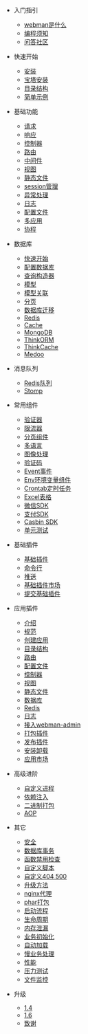 - 入门指引

  - [webman是什么](README.md)
  - [编程须知](attention.md)
  - [问答社区](help.md)
  
- 快速开始
  
  - [安装](install.md)
  - [宝塔安装](bt-install.md)
  - [目录结构](directory.md)
  - [简单示例](tutorial.md)

- 基础功能

  - [请求](request.md)
  - [响应](response.md)
  - [控制器](controller.md)
  - [路由](route.md)
  - [中间件](middleware.md)
  - [视图](view.md)
  - [静态文件](static.md)
  - [session管理](session.md)
  - [异常处理](exception.md)
  - [日志](log.md)
  - [配置文件](config.md)
  - [多应用](multiapp.md)
  - [协程](coroutine/coroutine.md)

- 数据库

  - [快速开始](db/tutorial.md)
  - [配置数据库](db/config.md)
  - [查询构造器](db/queries.md)
  - [模型](db/model.md)
  - [模型关联](db/relationships.md)
  - [分页](db/paginator.md)
  - [数据库迁移](db/migration.md)
  - [Redis](db/redis.md)
  - [Cache](db/cache.md)
  - [MongoDB](db/mongo.md)
  - [ThinkORM](db/thinkorm.md)
  - [ThinkCache](db/thinkcache.md)
  - [Medoo](db/medoo.md)
  
- 消息队列
  - [Redis队列](queue/redis.md)
  - [Stomp](queue/stomp.md)
 
- 常用组件
  - [验证器](components/validation.md)
  - [限流器](components/rate-limiter.md)
  - [分页组件](components/paginator.md)
  - [多语言](components/translation.md)
  - [图像处理](components/image.md)
  - [验证码](components/captcha.md)
  - [Event事件](components/event.md)
  - [Env环境变量组件](components/env.md)
  - [Crontab定时任务](components/crontab.md)
  - [Excel表格](components/excel.md)
  - [微信SDK](components/wechat.md)
  - [支付SDK](components/payment.md)
  - [Casbin SDK](components/casbin.md)
  - [单元测试](components/unitest.md)

- 基础插件
  - [基础插件](plugin/base.md)
  - [命令行](plugin/console.md)
  - [推送](plugin/push.md)
  - [基础插件市场](plugin/market.md)
  - [提交基础插件](plugin/create.md)

- 应用插件
  - [介绍](app/app.md)
  - [规范](app/standard.md)
  - [创建应用](app/create.md)
  - [目录结构](app/directory.md)
  - [路由](app/route.md)
  - [配置文件](app/config.md)
  - [控制器](app/controller.md)
  - [视图](app/view.md)
  - [静态文件](app/static.md)
  - [数据库](app/database.md)
  - [Redis](app/redis.md)
  - [日志](app/log.md)
  - [接入webman-admin](app/admin.md)
  - [打包插件](app/pack.md)
  - [发布插件](app/publish.md)
  - [安装卸载](app/install.md)
  - [应用市场](app/market.md)

- 高级进阶
  - [自定义进程](process.md)
  - [依赖注入](di.md)
  - [二进制打包](others/bin.md)
  - [AOP](aop.md)
  
- 其它
  - [安全](others/security.md)
  - [数据库事务](others/transaction.md)
  - [函数禁用检查](others/disable-function-check.md)
  - [自定义脚本](others/scripts.md)
  - [自定义404 500](others/custom-error-page.md)
  - [升级方法](others/upgrade.md)
  - [nginx代理](others/nginx-proxy.md)
  - [phar打包](others/phar.md)
  - [启动流程](others/process.md)
  - [生命周期](others/lifecycle.md)
  - [内存泄漏](others/memory-leak.md)
  - [业务初始化](others/bootstrap.md)
  - [自动加载](others/autoload.md)
  - [慢业务处理](others/task.md)
  - [性能](others/performance.md)
  - [压力测试](others/benchmarks.md)
  - [文件监控](others/monitor.md)

- 升级
  - [1.4](upgrade/1-4.md)
  - [1.6](upgrade/1-6.md)
  - [致谢](thanks.md)
  
 


